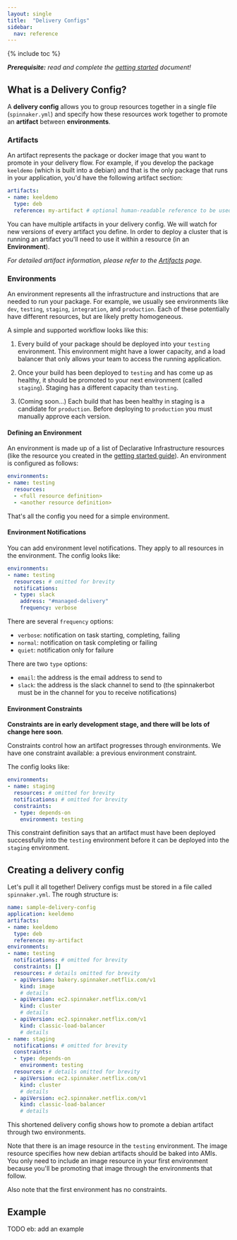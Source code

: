 ```yaml
---
layout: single
title:  "Delivery Configs"
sidebar:
  nav: reference
---
```


{% include toc %}

_**Prerequisite:** read and complete the [getting started](/reference/managed-delivery/getting-started/) document!_

## What is a Delivery Config?

A **delivery config** allows you to group resources together in a single file (`spinnaker.yml`) and specify how these resources work together to promote an **artifact** between **environments**.

### Artifacts

An artifact represents the package or docker image that you want to promote in your delivery flow.
For example, if you develop the package `keeldemo` (which is built into a debian) and that is the only package that runs in your application, you'd have the following artifact section:

```yaml
artifacts:
- name: keeldemo
  type: deb
  reference: my-artifact # optional human-readable reference to be used elsewhere in the config, defaults to artifact name
```

You can have multiple artifacts in your delivery config.
We will watch for new versions of every artifact you define.
In order to deploy a cluster that is running an artifact you'll need to use it within a resource (in an **Environment**).

_For detailed artifact information, please refer to the [Artifacts](/reference/managed-delivery/artifacts/) page._

### Environments

An environment represents all the infrastructure and instructions that are needed to run your package.
For example, we usually see environments like `dev`, `testing`, `staging`, `integration`, and `production`.
Each of these potentially have different resources, but are likely pretty homogeneous. 


A simple and supported workflow looks like this: 
 
1. Every build of your package should be deployed into your `testing` environment.
This environment might have a lower capacity, and a load balancer that only allows your team to access the running application.

1. Once your build has been deployed to `testing` and has come up as healthy, it should be promoted to your next environment (called `staging`).
Staging has a different capacity than `testing`. 

1. (Coming soon...)  Each build that has been healthy in staging is a candidate for `production`. 
Before deploying to `production` you must manually approve each version. 

#### Defining an Environment

An environment is made up of a list of Declarative Infrastructure resources (like the resource you created in the [getting started guide](/reference/managed-delivery/getting-started/)).
An environment is configured as follows:

```yaml
environments:
- name: testing
  resources: 
  - <full resource definition>
  - <another resource definition>
```  

That's all the config you need for a simple environment. 

#### Environment Notifications

You can add environment level notifications. 
They apply to all resources in the environment.
The config looks like:

```yaml
environments:
- name: testing
  resources: # omitted for brevity
  notifications:
  - type: slack
    address: "#managed-delivery"
    frequency: verbose
```

There are several `frequency` options:

* `verbose`: notification on task starting, completing, failing
* `normal`: notification on task completing or failing
* `quiet`: notification only for failure

There are two `type` options: 

* `email`: the address is the email address to send to
* `slack`: the address is the slack channel to send to (the spinnakerbot must be in the channel for you to receive notifications)

#### Environment Constraints

**Constraints are in early development stage, and there will be lots of change here soon**. 

Constraints control how an artifact progresses through environments.
We have one constraint available: a previous environment constraint.

The config looks like:  

```yaml
environments:
- name: staging
  resources: # omitted for brevity
  notifications: # omitted for brevity
  constraints: 
  - type: depends-on
    environment: testing
```

This constraint definition says that an artifact must have been deployed successfully into the `testing` environment before it can be deployed into the `staging` environment.

## Creating a delivery config

Let's pull it all together! Delivery configs must be stored in a file called `spinnaker.yml`. 
The rough structure is:

```yaml
name: sample-delivery-config
application: keeldemo
artifacts:
- name: keeldemo 
  type: deb
  reference: my-artifact
environments:
- name: testing
  notifications: # omitted for brevity
  constraints: []
  resources: # details omitted for brevity
  - apiVersion: bakery.spinnaker.netflix.com/v1
    kind: image
    # details
  - apiVersion: ec2.spinnaker.netflix.com/v1
    kind: cluster
    # details
  - apiVersion: ec2.spinnaker.netflix.com/v1
    kind: classic-load-balancer
    # details    
- name: staging
  notifications: # omitted for brevity
  constraints: 
  - type: depends-on
    environment: testing
  resources: # details omitted for brevity
  - apiVersion: ec2.spinnaker.netflix.com/v1
    kind: cluster
    # details
  - apiVersion: ec2.spinnaker.netflix.com/v1
    kind: classic-load-balancer
    # details 
```

This shortened delivery config shows how to promote a debian artifact through two environments. 

Note that there is an image resource in the `testing` environment.
The image resource specifies how new debian artifacts should be baked into AMIs.
You only need to include an image resource in your first environment because you'll be promoting that image through the environments that follow.

Also note that the first environment has no constraints.

## Example 

TODO eb: add an example 



